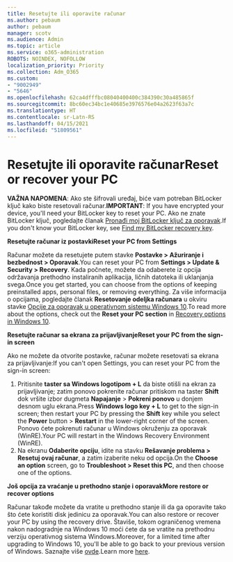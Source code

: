 ```yaml
---
title: Resetujte ili oporavite računar
ms.author: pebaum
author: pebaum
manager: scotv
ms.audience: Admin
ms.topic: article
ms.service: o365-administration
ROBOTS: NOINDEX, NOFOLLOW
localization_priority: Priority
ms.collection: Adm_O365
ms.custom:
- "9002949"
- "5646"
ms.openlocfilehash: 62ca4dfffbc08040400400c384390c30a485865f
ms.sourcegitcommit: 8bc60ec34bc1e40685e3976576e04a2623f63a7c
ms.translationtype: HT
ms.contentlocale: sr-Latn-RS
ms.lasthandoff: 04/15/2021
ms.locfileid: "51809561"
---
```

# <a name="reset-or-recover-your-pc"></a><span data-ttu-id="a1c1b-102">Resetujte ili oporavite računar</span><span class="sxs-lookup"><span data-stu-id="a1c1b-102">Reset or recover your PC</span></span>

<span data-ttu-id="a1c1b-103">**VAŽNA NAPOMENA**: Ako ste šifrovali uređaj, biće vam potreban BitLocker ključ kako biste resetovali računar.</span><span class="sxs-lookup"><span data-stu-id="a1c1b-103">**IMPORTANT**: If you have encrypted your device, you'll need your BitLocker key to reset your PC.</span></span> <span data-ttu-id="a1c1b-104">Ako ne znate BitLocker ključ, pogledajte članak [Pronađi moj BitLocker ključ za oporavak](https://support.microsoft.com/help/4026181/windows-10-find-my-bitlocker-recovery-key).</span><span class="sxs-lookup"><span data-stu-id="a1c1b-104">If you don't know your BitLocker key, see [Find my BitLocker recovery key](https://support.microsoft.com/help/4026181/windows-10-find-my-bitlocker-recovery-key).</span></span>

<span data-ttu-id="a1c1b-105">**Resetujte računar iz postavki**</span><span class="sxs-lookup"><span data-stu-id="a1c1b-105">**Reset your PC from Settings**</span></span>

<span data-ttu-id="a1c1b-106">Računar možete da resetujete putem stavke **Postavke > Ažuriranje i bezbednost > Oporavak**.</span><span class="sxs-lookup"><span data-stu-id="a1c1b-106">You can reset your PC from **Settings > Update & Security > Recovery**.</span></span> <span data-ttu-id="a1c1b-107">Kada počnete, možete da odaberete iz opcija održavanja prethodno instaliranih aplikacija, ličnih datoteka ili uklanjanja svega.</span><span class="sxs-lookup"><span data-stu-id="a1c1b-107">Once you get started, you can choose from the options of keeping preinstalled apps, personal files, or removing everything.</span></span> <span data-ttu-id="a1c1b-108">Za više informacija o opcijama, pogledajte članak **Resetovanje odeljka računara** u okviru stavke [Opcije za oporavak u operativnom sistemu Windows 10](https://support.microsoft.com/help/12415/windows-10-recovery-options).</span><span class="sxs-lookup"><span data-stu-id="a1c1b-108">To read more about the options, check out the **Reset your PC section** in [Recovery options in Windows 10](https://support.microsoft.com/help/12415/windows-10-recovery-options).</span></span>

<span data-ttu-id="a1c1b-109">**Resetujte računar sa ekrana za prijavljivanje**</span><span class="sxs-lookup"><span data-stu-id="a1c1b-109">**Reset your PC from the sign-in screen**</span></span>

<span data-ttu-id="a1c1b-110">Ako ne možete da otvorite postavke, računar možete resetovati sa ekrana za prijavljivanje:</span><span class="sxs-lookup"><span data-stu-id="a1c1b-110">If you can't open Settings, you can reset your PC from the sign-in screen:</span></span>

1. <span data-ttu-id="a1c1b-111">Pritisnite **taster sa Windows logotipom + L** da biste otišli na ekran za prijavljivanje; zatim ponovo pokrenite računar pritiskom na taster **Shift** dok vršite izbor dugmeta **Napajanje** > **Pokreni ponovo** u donjem desnom uglu ekrana.</span><span class="sxs-lookup"><span data-stu-id="a1c1b-111">Press **Windows logo key + L** to get to the sign-in screen; then restart your PC by pressing the **Shift** key while you select the **Power** button > **Restart** in the lower-right corner of the screen.</span></span> <span data-ttu-id="a1c1b-112">Ponovo ćete pokrenuti računar u Windows okruženju za oporavak (WinRE).</span><span class="sxs-lookup"><span data-stu-id="a1c1b-112">Your PC will restart in the Windows Recovery Environment (WinRE).</span></span>
2. <span data-ttu-id="a1c1b-113">Na ekranu **Odaberite opciju**, idite na stavku **Rešavanje problema > Resetuj ovaj računar**, a zatim izaberite neku od opcija.</span><span class="sxs-lookup"><span data-stu-id="a1c1b-113">On the **Choose an option** screen, go to **Troubleshoot > Reset this PC**, and then choose one of the options.</span></span>

<span data-ttu-id="a1c1b-114">**Još opcija za vraćanje u prethodno stanje i oporavak**</span><span class="sxs-lookup"><span data-stu-id="a1c1b-114">**More restore or recover options**</span></span>

<span data-ttu-id="a1c1b-115">Računar takođe možete da vratite u prethodno stanje ili da ga oporavite tako što ćete koristiti disk jedinicu za oporavak.</span><span class="sxs-lookup"><span data-stu-id="a1c1b-115">You can also restore or recover your PC by using the recovery drive.</span></span> <span data-ttu-id="a1c1b-116">Štaviše, tokom ograničenog vremena nakon nadogradnje na Windows 10 moći ćete da se vratite na prethodnu verziju operativnog sistema Windows.</span><span class="sxs-lookup"><span data-stu-id="a1c1b-116">Moreover, for a limited time after upgrading to Windows 10, you'll be able to go back to your previous version of Windows.</span></span> <span data-ttu-id="a1c1b-117">Saznajte više [ovde](https://support.microsoft.com/help/12415/windows-10-recovery-options).</span><span class="sxs-lookup"><span data-stu-id="a1c1b-117">Learn more [here](https://support.microsoft.com/help/12415/windows-10-recovery-options).</span></span>
